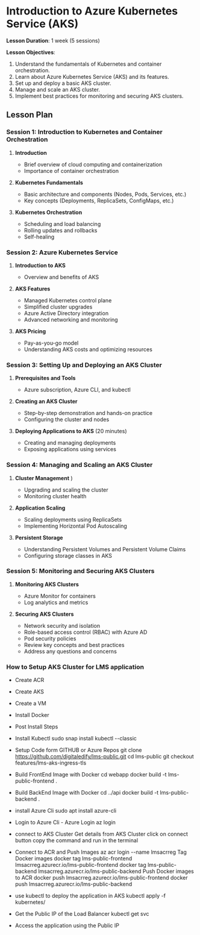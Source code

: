 # Introduction to Azure Kubernetes Service (AKS)

**Lesson Duration**: 1 week (5 sessions)

**Lesson Objectives**:
1. Understand the fundamentals of Kubernetes and container orchestration.
2. Learn about Azure Kubernetes Service (AKS) and its features.
3. Set up and deploy a basic AKS cluster.
4. Manage and scale an AKS cluster.
5. Implement best practices for monitoring and securing AKS clusters.

## Lesson Plan

### Session 1: Introduction to Kubernetes and Container Orchestration

1. **Introduction** 
   - Brief overview of cloud computing and containerization
   - Importance of container orchestration

2. **Kubernetes Fundamentals** 
   - Basic architecture and components (Nodes, Pods, Services, etc.)
   - Key concepts (Deployments, ReplicaSets, ConfigMaps, etc.)

3. **Kubernetes Orchestration** 
   - Scheduling and load balancing
   - Rolling updates and rollbacks
   - Self-healing

### Session 2: Azure Kubernetes Service 

1. **Introduction to AKS** 
   - Overview and benefits of AKS

2. **AKS Features** 
   - Managed Kubernetes control plane
   - Simplified cluster upgrades
   - Azure Active Directory integration
   - Advanced networking and monitoring

3. **AKS Pricing** 
   - Pay-as-you-go model
   - Understanding AKS costs and optimizing resources

### Session 3: Setting Up and Deploying an AKS Cluster

1. **Prerequisites and Tools** 
   - Azure subscription, Azure CLI, and kubectl

2. **Creating an AKS Cluster** 
   - Step-by-step demonstration and hands-on practice
   - Configuring the cluster and nodes

3. **Deploying Applications to AKS** (20 minutes)
   - Creating and managing deployments
   - Exposing applications using services

### Session 4: Managing and Scaling an AKS Cluster

1. **Cluster Management** )
   - Upgrading and scaling the cluster
   - Monitoring cluster health

2. **Application Scaling** 
   - Scaling deployments using ReplicaSets
   - Implementing Horizontal Pod Autoscaling

3. **Persistent Storage** 
   - Understanding Persistent Volumes and Persistent Volume Claims
   - Configuring storage classes in AKS

### Session 5: Monitoring and Securing AKS Clusters

1. **Monitoring AKS Clusters** 
   - Azure Monitor for containers
   - Log analytics and metrics

2. **Securing AKS Clusters** 
   - Network security and isolation
   - Role-based access control (RBAC) with Azure AD
   - Pod security policies
   - Review key concepts and best practices
   - Address any questions and concerns


### How to Setup  AKS  Cluster for LMS application 

   - Create ACR
   - Create AKS
   - Create a VM
   - Install Docker 
   - Post Install Steps
   - Install Kubectl
      sudo snap install kubectl --classic
   - Setup Code form GITHUB or Azure Repos
      git clone https://github.com/digitaledify/lms-public.git
      cd lms-public
      git checkout features/lms-aks-ingress-tls
   - Build FrontEnd Image with Docker
      cd webapp
      docker build -t lms-public-frontend .
   - Build BackEnd Image with Docker
      cd ../api
      docker build -t lms-public-backend .
   - install Azure Cli
      sudo apt install azure-cli
   - Login to Azure Cli - Azure Login
      az login
   - connect to AKS Cluster
      Get details from AKS Cluster 
      click on connect button
      copy the command and run in the terminal
   - Connect to ACR and Push Images
      az acr login --name lmsacrreg
      Tag Docker images
      docker tag lms-public-frontend lmsacrreg.azurecr.io/lms-public-frontend
      docker tag lms-public-backend lmsacrreg.azurecr.io/lms-public-backend
      Push Docker images to ACR
      docker push lmsacrreg.azurecr.io/lms-public-frontend
      docker push lmsacrreg.azurecr.io/lms-public-backend

   - use kubectl to deploy the application in AKS
      kubectl apply -f kubernetes/
   - Get the Public IP of the Load Balancer
      kubectl get svc
   - Access the application using the Public IP
